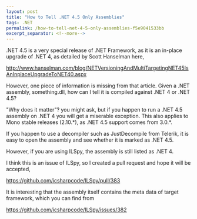 ```yaml
---
layout: post
title: "How to Tell .NET 4.5 Only Assemblies"
tags: .NET
permalink: /how-to-tell-net-4-5-only-assemblies-f5e9041533bb
excerpt_separator: <!--more-->
---
```

.NET 4.5 is a very special release of .NET Framework, as it is an in-place upgrade of .NET 4, as detailed by Scott Hanselman here,

http://www.hanselman.com/blog/NETVersioningAndMultiTargetingNET45IsAnInplaceUpgradeToNET40.aspx
<!--more-->

However, one piece of information is missing from that article. Given a .NET assembly, something.dll, how can I tell it is compiled against .NET 4 or .NET 4.5?

"Why does it matter"? you might ask, but if you happen to run a .NET 4.5 assembly on .NET 4 you will get a miserable exception. This also applies to Mono stable releases (2.10.\*), as .NET 4.5 support comes from 3.0.\*.

If you happen to use a decompiler such as JustDecompile from Telerik, it is easy to open the assembly and see whether it is marked as .NET 4.5.

However, if you are using ILSpy, the assembly is still listed as .NET 4.

I think this is an issue of ILSpy, so I created a pull request and hope it will be accepted,

https://github.com/icsharpcode/ILSpy/pull/383

It is interesting that the assembly itself contains the meta data of target framework, which you can find from

https://github.com/icsharpcode/ILSpy/issues/382
